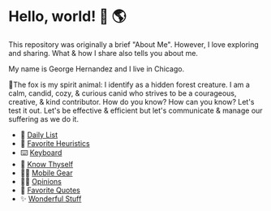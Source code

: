 # Hello, world! 👋 🌎

This repository was originally a brief "About Me". However, I love exploring and sharing. What & how I share also tells you about me.

My name is George Hernandez and I live in Chicago.

🦊The fox is my spirit animal: I identify as a hidden forest creature. I am a calm, candid, cozy, & curious canid who strives to be a courageous, creative, & kind contributor. How do you know? How can you know? Let's test it out. Let's be effective & efficient but let's communicate & manage our suffering as we do it.

- 🍞 [Daily List](DailyList.md)
- 🌱 [Favorite Heuristics](Heuristics.md)
- ⌨️ [Keyboard](Keyboard.md)
- 🦊 [Know Thyself](KnowThyself.md)
- 🚶🏽 [Mobile Gear](MobileGear.md)
- 🤌🏽 [Opinions](Opinions.md)
- 💬 [Favorite Quotes](Quotes.md)
- ✨ [Wonderful Stuff](Wonderful.md)

<!-- Notes to self:
- Visual Studio Code:
  - Several of my pages have table of contents managed with the "Markdown All In One" extension.
  - Now via shortcut: ctrl + k t
  - Now via snippet: ctrl + space now
- Obsidian:
  - Date: ctrl + ;
  - Time: ctrl + :
-->
